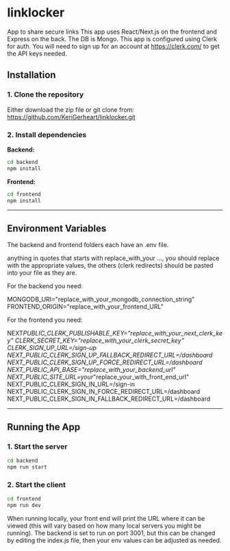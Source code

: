 # linklocker

App to share secure links
This app uses React/Next.js on the frontend and Express on the back. The DB is Mongo.
This app is configured using Clerk for auth. You will need to sign up for an account at https://clerk.com/ to get the API keys needed.

## Installation

### 1. Clone the repository

Either download the zip file or git clone from: https://github.com/KeriGerheart/linklocker.git

### 2. Install dependencies

**Backend:**

```bash
cd backend
npm install
```

**Frontend:**

```bash
cd frontend
npm install
```

---

## Environment Variables

The backend and frontend folders each have an .env file.

anything in quotes that starts with replace_with_your ..., you should replace with the appropriate values, the others (clerk redirects) should be pasted into your file as they are.

For the backend you need:

MONGODB_URI="replace_with_your_mongodb_connection_string"
FRONTEND_ORIGIN="replace_with_your_frontend_URL"

For the frontend you need:

NEXT*PUBLIC_CLERK_PUBLISHABLE_KEY="replace_with_your_next_clerk_key"
CLERK_SECRET_KEY="replace_with_your_clerk_secret_key"
CLERK_SIGN_UP_URL=/sign-up
NEXT_PUBLIC_CLERK_SIGN_UP_FALLBACK_REDIRECT_URL=/dashboard
NEXT_PUBLIC_CLERK_SIGN_UP_FORCE_REDIRECT_URL=/dashboard
NEXT_PUBLIC_API_BASE="replace_with_your_backend_url"
NEXT_PUBLIC_SITE_URL=your*"replace_your_with_front_end_url"
NEXT_PUBLIC_CLERK_SIGN_IN_URL=/sign-in
NEXT_PUBLIC_CLERK_SIGN_IN_FORCE_REDIRECT_URL=/dashboard
NEXT_PUBLIC_CLERK_SIGN_IN_FALLBACK_REDIRECT_URL=/dashboard

---

## Running the App

### 1. Start the server

```bash
cd backend
npm run start
```

### 2. Start the client

```bash
cd frontend
npm run dev
```

When running locally, your front end will print the URL where it can be viewed (this will vary based on how many local servers you might be running).
The backend is set to run on port 3001, but this can be changed by editing the index.js file, then your env values can be adjusted as needed.
